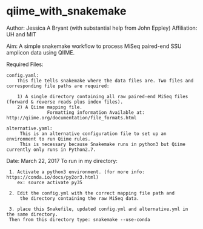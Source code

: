# qiime_with_snakemake

Author: Jessica A Bryant (with substantial help from John Eppley)
Affiliation: UH and MIT

Aim: A simple snakemake workflow to process MiSeq paired-end SSU amplicon data using QIIME.

Required Files:

	config.yaml: 
		This file tells snakemake where the data files are. Two files and corresponding file paths are required:
		
		1) A single directory containing all raw paired-end MiSeq files (forward & reverse reads plus index files).
		2) A Qiime mapping file.
                   Formatting information Available at: http://qiime.org/documentation/file_formats.html

    alternative.yaml:
    	 This is an alternative configuration file to set up an environment to run Qiime rules. 
    	 This is necessary because Snakemake runs in python3 but Qiime currently only runs in Python2.7.             
                 
Date: March 22, 2017
    To run in my directory:
    
     1. Activate a python3 environment. (for more info: https://conda.io/docs/py2or3.html)
        ex: source activate py35
        
     2. Edit the config.yml with the correct mapping file path and
         the directory containing the raw MiSeq data.
         
     3. place this Snakefile, updated config.yml and alternative.yml in the same directory. 
     Then from this directory type: snakemake --use-conda
